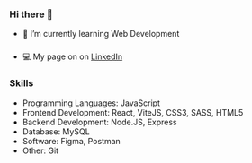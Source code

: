 ### Hi there 👋

- 🌱 I’m currently learning Web Development 

### 
- :computer: My page on on [LinkedIn](https://www.linkedin.com/in/valeriya-kurilko/)

### Skills

- Programming Languages: JavaScript
- Frontend Development: React, ViteJS, CSS3, SASS, HTML5
- Backend Development: Node.JS, Express
- Database: MySQL
- Software: Figma, Postman
- Other: Git


<!--
**kurylko/kurylko** is a ✨ _special_ ✨ repository because its `README.md` (this file) appears on your GitHub profile.

Here are some ideas to get you started:

- 🔭 I’m currently working on ...
- 🌱 I’m currently learning ...
- 👯 I’m looking to collaborate on ...
- 🤔 I’m looking for help with ...
- 💬 Ask me about ...

:computer: My page on on [LinkedIn](https://www.linkedin.com/in/valeriya-kurilko/)

- 📫 How to reach me: ...
- 😄 Pronouns: ...
- ⚡ Fun fact: ...
-->
